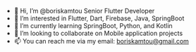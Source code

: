 - 👋 Hi, I’m @boriskamtou Senior Flutter Developer
- 👀 I’m interested in Flutter, Dart, Firebase, Java, SpringBoot
- 🌱 I’m currently learning SpringBoot, Python, and Kotlin
- 💞️ I’m looking to collaborate on Mobile application projects
- 📫 You can reach me via my email: boriskamtou@gmail.com

<!---
boriskamtou/boriskamtou is a ✨ special ✨ repository because its `README.md` (this file) appears on your GitHub profile.
You can click the Preview link to take a look at your changes.
--->
